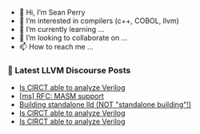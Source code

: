 - 👋 Hi, I’m Sean Perry
- 👀 I’m interested in compilers (c++, COBOL, llvm)
- 🌱 I’m currently learning ...
- 💞️ I’m looking to collaborate on ...
- 📫 How to reach me ...

<!---
s66perry/s66perry is a ✨ special ✨ repository because its `README.md` (this file) appears on your GitHub profile.
You can click the Preview link to take a look at your changes.
--->
### 📕 Latest LLVM Discourse Posts

<!-- DISCOURSE-LLVM:START -->
- [Is CIRCT able to analyze Verilog](https://discourse.llvm.org/t/is-circt-able-to-analyze-verilog/66281?page=4#post_69)
- [[ms] RFC: MASM support](https://discourse.llvm.org/t/ms-rfc-masm-support/53759#post_2)
- [Building standalone lld &lpar;NOT &quot;standalone building&quot;!&rpar;](https://discourse.llvm.org/t/building-standalone-lld-not-standalone-building/77287#post_3)
- [Is CIRCT able to analyze Verilog](https://discourse.llvm.org/t/is-circt-able-to-analyze-verilog/66281?page=4#post_68)
- [Is CIRCT able to analyze Verilog](https://discourse.llvm.org/t/is-circt-able-to-analyze-verilog/66281?page=4#post_67)
<!-- DISCOURSE-LLVM:END -->
